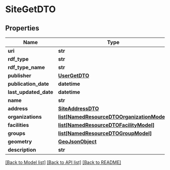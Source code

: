 # SiteGetDTO

## Properties
Name | Type | Description | Notes
------------ | ------------- | ------------- | -------------
**uri** | **str** |  | [optional] 
**rdf_type** | **str** |  | [optional] 
**rdf_type_name** | **str** |  | [optional] 
**publisher** | [**UserGetDTO**](UserGetDTO.md) |  | [optional] 
**publication_date** | **datetime** |  | [optional] 
**last_updated_date** | **datetime** |  | [optional] 
**name** | **str** |  | [optional] 
**address** | [**SiteAddressDTO**](SiteAddressDTO.md) |  | [optional] 
**organizations** | [**list[NamedResourceDTOOrganizationModel]**](NamedResourceDTOOrganizationModel.md) |  | [optional] 
**facilities** | [**list[NamedResourceDTOFacilityModel]**](NamedResourceDTOFacilityModel.md) |  | [optional] 
**groups** | [**list[NamedResourceDTOGroupModel]**](NamedResourceDTOGroupModel.md) |  | [optional] 
**geometry** | [**GeoJsonObject**](GeoJsonObject.md) |  | [optional] 
**description** | **str** |  | [optional] 

[[Back to Model list]](../README.md#documentation-for-models) [[Back to API list]](../README.md#documentation-for-api-endpoints) [[Back to README]](../README.md)


